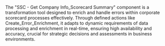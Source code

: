 The "SSC - Get Company Info_Scorecard Summary" component is a transformation tool designed to enrich and handle errors within corporate scorecard processes effectively. Through defined actions like Create_Error_Enrichment, it adapts to dynamic requirements of data processing and enrichment in real-time, ensuring high availability and accuracy, crucial for strategic decisions and assessments in business environments.

